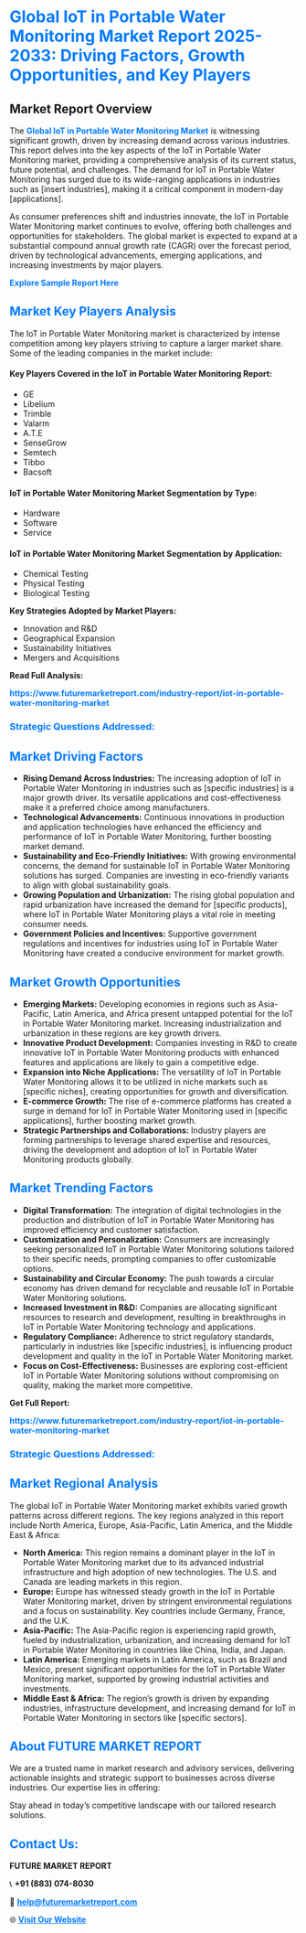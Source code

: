 <h1 style="color: #007BFF;">Global IoT in Portable Water Monitoring Market Report 2025-2033: Driving Factors, Growth Opportunities, and Key Players</h1>

<section id="overview">
<h2>Market Report Overview</h2>
<p>The <a href="https://www.futuremarketreport.com/industry-report/iot-in-portable-water-monitoring-market" style="color: #007BFF; text-decoration: none;"><strong>Global IoT in Portable Water Monitoring Market</strong></a> is witnessing significant growth, driven by increasing demand across various industries. This report delves into the key aspects of the IoT in Portable Water Monitoring market, providing a comprehensive analysis of its current status, future potential, and challenges. The demand for IoT in Portable Water Monitoring has surged due to its wide-ranging applications in industries such as [insert industries], making it a critical component in modern-day [applications].</p>
<p>As consumer preferences shift and industries innovate, the IoT in Portable Water Monitoring market continues to evolve, offering both challenges and opportunities for stakeholders. The global market is expected to expand at a substantial compound annual growth rate (CAGR) over the forecast period, driven by technological advancements, emerging applications, and increasing investments by major players.</p>
</section>

<section id="overview">
<p><a href="https://www.futuremarketreport.com/request-sample/reportId=63459" style="color: #007BFF; text-decoration: none;"><strong>Explore Sample Report Here</strong></a></p>
</section>

<section id="key-players">
<h2 style="color: #007BFF;">Market Key Players Analysis</h2>
<p>The IoT in Portable Water Monitoring market is characterized by intense competition among key players striving to capture a larger market share. Some of the leading companies in the market include:</p>
<h4>Key Players Covered in the IoT in Portable Water Monitoring Report:</h4>
<ul><li>GE</li><li>Libelium</li><li>Trimble</li><li>Valarm</li><li>A.T.E</li><li>SenseGrow</li><li>Semtech</li><li>Tibbo</li><li>Bacsoft</li></ul>
<h4>IoT in Portable Water Monitoring Market Segmentation by Type:</h4>
<ul><li>Hardware</li><li>Software</li><li>Service</li></ul>

<h4>IoT in Portable Water Monitoring Market Segmentation by Application:</h4>
<ul><li>Chemical Testing</li><li>Physical Testing</li><li>Biological Testing</li></ul>
<p><strong>Key Strategies Adopted by Market Players:</strong></p>
<ul>
<li>Innovation and R&D</li>
<li>Geographical Expansion</li>
<li>Sustainability Initiatives</li>
<li>Mergers and Acquisitions</li>
</ul>
</section>

<section>
<p><strong>Read Full Analysis: </strong></p><a href="https://www.futuremarketreport.com/industry-report/iot-in-portable-water-monitoring-market" style="color: #007BFF; text-decoration: none;"><strong>https://www.futuremarketreport.com/industry-report/iot-in-portable-water-monitoring-market</strong></a>
<h3 style="color: #007BFF;">Strategic Questions Addressed:</h3>
</section>

<section id="driving-factors">
<h2 style="color: #007BFF;">Market Driving Factors</h2>
<ul>
<li><strong>Rising Demand Across Industries:</strong> The increasing adoption of IoT in Portable Water Monitoring in industries such as [specific industries] is a major growth driver. Its versatile applications and cost-effectiveness make it a preferred choice among manufacturers.</li>
<li><strong>Technological Advancements:</strong> Continuous innovations in production and application technologies have enhanced the efficiency and performance of IoT in Portable Water Monitoring, further boosting market demand.</li>
<li><strong>Sustainability and Eco-Friendly Initiatives:</strong> With growing environmental concerns, the demand for sustainable IoT in Portable Water Monitoring solutions has surged. Companies are investing in eco-friendly variants to align with global sustainability goals.</li>
<li><strong>Growing Population and Urbanization:</strong> The rising global population and rapid urbanization have increased the demand for [specific products], where IoT in Portable Water Monitoring plays a vital role in meeting consumer needs.</li>
<li><strong>Government Policies and Incentives:</strong> Supportive government regulations and incentives for industries using IoT in Portable Water Monitoring have created a conducive environment for market growth.</li>
</ul>
</section>

<section id="growth-opportunities">
<h2 style="color: #007BFF;">Market Growth Opportunities</h2>
<ul>
<li><strong>Emerging Markets:</strong> Developing economies in regions such as Asia-Pacific, Latin America, and Africa present untapped potential for the IoT in Portable Water Monitoring market. Increasing industrialization and urbanization in these regions are key growth drivers.</li>
<li><strong>Innovative Product Development:</strong> Companies investing in R&D to create innovative IoT in Portable Water Monitoring products with enhanced features and applications are likely to gain a competitive edge.</li>
<li><strong>Expansion into Niche Applications:</strong> The versatility of IoT in Portable Water Monitoring allows it to be utilized in niche markets such as [specific niches], creating opportunities for growth and diversification.</li>
<li><strong>E-commerce Growth:</strong> The rise of e-commerce platforms has created a surge in demand for IoT in Portable Water Monitoring used in [specific applications], further boosting market growth.</li>
<li><strong>Strategic Partnerships and Collaborations:</strong> Industry players are forming partnerships to leverage shared expertise and resources, driving the development and adoption of IoT in Portable Water Monitoring products globally.</li>
</ul>
</section>

<section id="trending-factors">
<h2 style="color: #007BFF;">Market Trending Factors</h2>
<ul>
<li><strong>Digital Transformation:</strong> The integration of digital technologies in the production and distribution of IoT in Portable Water Monitoring has improved efficiency and customer satisfaction.</li>
<li><strong>Customization and Personalization:</strong> Consumers are increasingly seeking personalized IoT in Portable Water Monitoring solutions tailored to their specific needs, prompting companies to offer customizable options.</li>
<li><strong>Sustainability and Circular Economy:</strong> The push towards a circular economy has driven demand for recyclable and reusable IoT in Portable Water Monitoring solutions.</li>
<li><strong>Increased Investment in R&D:</strong> Companies are allocating significant resources to research and development, resulting in breakthroughs in IoT in Portable Water Monitoring technology and applications.</li>
<li><strong>Regulatory Compliance:</strong> Adherence to strict regulatory standards, particularly in industries like [specific industries], is influencing product development and quality in the IoT in Portable Water Monitoring market.</li>
<li><strong>Focus on Cost-Effectiveness:</strong> Businesses are exploring cost-efficient IoT in Portable Water Monitoring solutions without compromising on quality, making the market more competitive.</li>
</ul>
</section>

<section>
<p><strong>Get Full Report: </strong></p><a href="https://www.futuremarketreport.com/industry-report/iot-in-portable-water-monitoring-market" style="color: #007BFF; text-decoration: none;"><strong>https://www.futuremarketreport.com/industry-report/iot-in-portable-water-monitoring-market</strong></a>
<h3 style="color: #007BFF;">Strategic Questions Addressed:</h3>
</section>


<section id="regional-analysis">
<h2 style="color: #007BFF;">Market Regional Analysis</h2>
<p>The global IoT in Portable Water Monitoring market exhibits varied growth patterns across different regions. The key regions analyzed in this report include North America, Europe, Asia-Pacific, Latin America, and the Middle East & Africa:</p>
<ul>
<li><strong>North America:</strong> This region remains a dominant player in the IoT in Portable Water Monitoring market due to its advanced industrial infrastructure and high adoption of new technologies. The U.S. and Canada are leading markets in this region.</li>
<li><strong>Europe:</strong> Europe has witnessed steady growth in the IoT in Portable Water Monitoring market, driven by stringent environmental regulations and a focus on sustainability. Key countries include Germany, France, and the U.K.</li>
<li><strong>Asia-Pacific:</strong> The Asia-Pacific region is experiencing rapid growth, fueled by industrialization, urbanization, and increasing demand for IoT in Portable Water Monitoring in countries like China, India, and Japan.</li>
<li><strong>Latin America:</strong> Emerging markets in Latin America, such as Brazil and Mexico, present significant opportunities for the IoT in Portable Water Monitoring market, supported by growing industrial activities and investments.</li>
<li><strong>Middle East & Africa:</strong> The region’s growth is driven by expanding industries, infrastructure development, and increasing demand for IoT in Portable Water Monitoring in sectors like [specific sectors].</li>
</ul>
</section>

<footer>
<h2 style="color: #007BFF;">About FUTURE MARKET REPORT</h2>
<p>We are a trusted name in market research and advisory services, delivering actionable insights and strategic support to businesses across diverse industries. Our expertise lies in offering:</p>

<p>Stay ahead in today’s competitive landscape with our tailored research solutions.</p>

<h2 style="color: #007BFF;">Contact Us:</h2>
<p><strong>FUTURE MARKET REPORT</strong></p>
<p>📞 <strong>+91 (883) 074-8030</strong></p>
<p>📧 <strong><a href="mailto:help@futuremarketreport.com" style="color: #007BFF;">help@futuremarketreport.com</a></strong></p>
<p>🌐 <strong><a href="https://www.futuremarketreport.com/" style="color: #007BFF;">Visit Our Website</a></strong></p>
</footer>